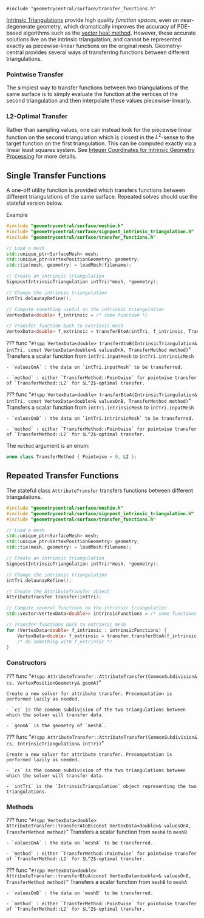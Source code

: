 `#include "geometrycentral/surface/transfer_functions.h"`

[Intrinsic Triangulations](/surface/intrinsic_triangulations/basics) provide high quality _function spaces_, even on near-degenerate geometry, which dramatically improves the accuracy of PDE-based algorithms such as the [vector heat method](/surface/algorithms/vector_heat_method). However, these accurate solutions live on the intrinsic triangulation, and cannot be represented exactly as piecewise-linear functions on the original mesh. Geometry-central provides several ways of transferring functions between different triangulations.

### Pointwise Transfer
The simplest way to transfer functions between two triangulations of the same surface is to simply evaluate the function at the vertices of the second triangulation and then interpolate these values piecewise-linearly.

### L2-Optimal Transfer
Rather than sampling values, one can instead look for the piecewise linear function on the second triangulation which is closest in the $L^2$-sense to the target function on the first triangulation. This can be computed exactly via a linear least squares system. See [Integer Coordinates for Intrinsic Geometry Processing](https://arxiv.org/pdf/2106.00220.pdf) for more details.

## Single Transfer Functions
A one-off utility function is provided which transfers functions between different triangulations of the same surface.
Repeated solves should use the stateful version below.

Example
```cpp
#include "geometrycentral/surface/meshio.h"
#include "geometrycentral/surface/signpost_intrinsic_triangulation.h"
#include "geometrycentral/surface/transfer_functions.h"

// Load a mesh
std::unique_ptr<SurfaceMesh> mesh;
std::unique_ptr<VertexPositionGeometry> geometry;
std::tie(mesh, geometry) = loadMesh(filename);

// Create an intrinsic triangulation
SignpostIntrinsicTriangulation intTri(*mesh, *geometry);

// Change the intrinsic triangulation
intTri.delaunayRefine();

// Compute something useful on the intrinsic triangulation
VertexData<double> f_intrinsic = /* some function */

// Transfer function back to extrinsic mesh
VertexData<double> f_extrinsic = transferBtoA(intTri, f_intrinsic, TransferMethod::L2);
```

??? func "`#!cpp VertexData<double> transferAtoB(IntrinsicTriangulation& intTri, const VertexData<double>& valuesOnA, TransferMethod method)`"
    Transfers a scalar function from `intTri.inputMesh` to `intTri.intrinsicMesh`
    
    - `valuesOnA` : the data on `intTri.inputMesh` to be transferred.
    
    - `method` : either `TransferMethod::Pointwise` for pointwise transfer of `TransferMethod::L2` for $L^2$-optimal transfer.

??? func "`#!cpp VertexData<double> transferBtoA(IntrinsicTriangulation& intTri, const VertexData<double>& valuesOnB, TransferMethod method)`"
    Transfers a scalar function from `intTri.intrinsicMesh` to `intTri.inputMesh`
    
    - `valuesOnB` : the data on `intTri.intrinsicMesh` to be transferred.
    
    - `method` : either `TransferMethod::Pointwise` for pointwise transfer of `TransferMethod::L2` for $L^2$-optimal transfer.
    

The `method` argument is an enum:
```cpp
enum class TransferMethod { Pointwise = 0, L2 };
```
    
    
## Repeated Transfer Functions

The stateful class `AttributeTransfer` transfers functions between different triangulations.

```cpp
#include "geometrycentral/surface/meshio.h"
#include "geometrycentral/surface/signpost_intrinsic_triangulation.h"
#include "geometrycentral/surface/transfer_functions.h"

// Load a mesh
std::unique_ptr<SurfaceMesh> mesh;
std::unique_ptr<VertexPositionGeometry> geometry;
std::tie(mesh, geometry) = loadMesh(filename);

// Create an intrinsic triangulation
SignpostIntrinsicTriangulation intTri(*mesh, *geometry);

// Change the intrinsic triangulation
intTri.delaunayRefine();

// Create the AttributeTransfer object
AttributeTransfer transfer(intTri);

// Compute several functions on the intrinsic triangulation
std::vector<VertexData<double>> intrinsicFunctions = /* some functions */

// Transfer functions back to extrinsic mesh
for (VertexData<double> f_intrinsic : intrinsicFunctions) {
    VertexData<double> f_extrinsic = transfer.transferBtoA(f_intrinsic, TransferMethod::L2);
    /* do something with f_extrinsic */
}

```

### Constructors

??? func "`#!cpp AttributeTransfer::AttributeTransfer(CommonSubdivision& cs, VertexPositionGoemetry& geomA)`"

    Create a new solver for attribute transfer. Precomputation is performed lazily as needed.
    
    - `cs` is the common subdivision of the two triangulations between which the solver will transfer data.
    
    - `geomA` is the geometry of `meshA`.
    
??? func "`#!cpp AttributeTransfer::AttributeTransfer(CommonSubdivision& cs, IntrinsicTriangulation& intTri)`"

    Create a new solver for attribute transfer. Precomputation is performed lazily as needed.
    
    - `cs` is the common subdivision of the two triangulations between which the solver will transfer data.
    
    - `intTri` is the `IntrinsicTriangulation` object representing the two triangulations.
    
### Methods
??? func "`#!cpp VertexData<double> AttributeTransfer::transferAtoB(const VertexData<double>& valuesOnA, TransferMethod method)`"
    Transfers a scalar function from `meshA` to `meshB`
    
    - `valuesOnA` : the data on `meshA` to be transferred.
    
    - `method` : either `TransferMethod::Pointwise` for pointwise transfer of `TransferMethod::L2` for $L^2$-optimal transfer.

??? func "`#!cpp VertexData<double> AttributeTransfer::transferBtoA(const VertexData<double>& valuesOnB, TransferMethod method)`"
    Transfers a scalar function from `meshB` to `meshA`
    
    - `valuesOnB` : the data on `meshB` to be transferred.
    
    - `method` : either `TransferMethod::Pointwise` for pointwise transfer of `TransferMethod::L2` for $L^2$-optimal transfer.
